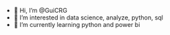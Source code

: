 - 👋 Hi, I’m @GuiCRG
- 👀 I’m interested in data science, analyze, python, sql
- 🌱 I’m currently learning python and power bi
